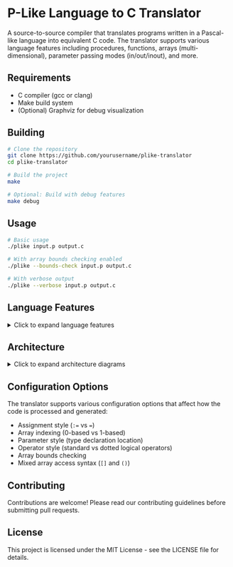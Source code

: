 # P-Like Language to C Translator

A source-to-source compiler that translates programs written in a Pascal-like language into equivalent C code. The translator supports various language features including procedures, functions, arrays (multi-dimensional), parameter passing modes (in/out/inout), and more.

## Requirements

- C compiler (gcc or clang)
- Make build system
- (Optional) Graphviz for debug visualization

## Building

```bash
# Clone the repository
git clone https://github.com/yourusername/plike-translator
cd plike-translator

# Build the project
make

# Optional: Build with debug features
make debug
```

## Usage

```bash
# Basic usage
./plike input.p output.c

# With array bounds checking enabled
./plike --bounds-check input.p output.c

# With verbose output
./plike --verbose input.p output.c
```

## Language Features

<details>
<summary>Click to expand language features</summary>

### Basic Syntax
```pascal
// Function declaration
function sum(in a: integer, in b: integer): integer
begin
    sum := a + b;
end sum

// Procedure declaration
procedure swap(inout x: integer, inout y: integer)
var temp: integer;
begin 
    temp := x;
    x := y;
    y := temp;
end swap
```

### Array Operations
```pascal
// Fixed-size arrays
var arr: array[10] of integer;

// Range-based arrays
var matrix: array[1..5, 1..5] of real;

// Dynamic arrays
var dynamic: array[n] of integer;
```

### Parameter Passing Modes
- `in`: Pass by value (default)
- `out`: Pass by reference (write-only)
- `inout`: Pass by reference (read/write)

### Control Structures
- `if`/`elseif`/`else`/`endif`
- `while`/`endwhile`
- `for`/`endfor`
- `repeat`/`until`

</details>

## Architecture

<details>
<summary>Click to expand architecture diagrams</summary>

### AST Structure
```mermaid
classDiagram
    class ASTNode {
        +NodeType type
        +SourceLocation loc
        +NodeData data
        +ArrayBoundsData array_bounds
        +ASTNode** children
        +int child_count
        +int child_capacity
    }

    class NodeData {
        <<union>>
        +FunctionData function
        +VariableData variable
        +BinaryOpData binary_op
        +UnaryOpData unary_op
        +ArrayAccessData array_access
        +ParameterData parameter
        +char* value
    }

    class FunctionData {
        +char* name
        +char* return_type
        +ASTNode* params
        +ASTNode* body
        +bool is_procedure
        +bool type_before_name
        +bool is_pointer
        +int pointer_level
    }

    class VariableData {
        +char* name
        +char* type
        +bool is_array
        +bool is_pointer
        +int pointer_level
        +ArrayInfo array_info
        +bool is_param
        +char* param_mode
        +bool is_constant
        +SourceLocation decl_loc
    }

    class Symbol {
        +char* name
        +SymbolKind kind
        +SymbolInfo info
        +Scope* scope
    }

    class Scope {
        +ScopeType type
        +Scope* parent
        +Symbol** symbols
        +int symbol_count
    }

    ASTNode --* NodeData
    NodeData --* FunctionData
    NodeData --* VariableData
    Symbol --o Scope
    Scope --o Symbol
```

### Component Interactions
```mermaid
sequenceDiagram
    participant Main
    participant Config
    participant Lexer
    participant Parser
    participant AST
    participant SymTab
    participant Debug
    participant CodeGen
    participant Logger

    Main->>Config: Initialize configuration
    Main->>Debug: Initialize debug system
    Main->>Lexer: Create lexer
    
    activate Lexer
    Lexer->>Logger: Log initialization
    Lexer-->>Main: Return lexer instance
    deactivate Lexer

    Main->>Parser: Create parser
    activate Parser
    Parser->>SymTab: Create symbol table
    Parser->>Lexer: Request tokens
    loop Parsing
        Parser->>AST: Create nodes
        Parser->>SymTab: Update symbols
        Parser->>Debug: Log parser state
    end
    Parser-->>Main: Return AST
    deactivate Parser

    Main->>CodeGen: Create generator
    activate CodeGen
    CodeGen->>AST: Traverse tree
    CodeGen->>SymTab: Lookup symbols
    CodeGen->>Debug: Log generation
    CodeGen->>Logger: Write output
    deactivate CodeGen

    Main->>Logger: Cleanup
    Main->>Debug: Cleanup
```

### Configuration Impact
```mermaid
flowchart LR
    subgraph Configuration
        direction TB
        assign[Assignment Style<br>:= vs =]
        array[Array Indexing<br>0-based vs 1-based]
        param[Parameter Style<br>Type Declaration]
        op[Operator Style<br>Standard vs Dotted]
        bounds[Array Bounds<br>Checking]
        mixed[Mixed Array<br>Access]
    end

    subgraph "Component Impacts"
        direction TB
        lex[Lexer]
        parse[Parser]
        sym[Symbol Table]
        code[Code Generator]
        debug[Debug System]
    end

    assign -->|Token Recognition| lex
    assign -->|AST Building| parse
    assign -->|Code Output| code
    
    array -->|Symbol Management| sym
    array -->|Bound Checking| code
    
    param -->|Parameter Processing| parse
    param -->|Symbol Creation| sym
    
    op -->|Token Recognition| lex
    op -->|Expression Parsing| parse
    
    bounds -->|Code Generation| code
    bounds -->|Debug Output| debug
    
    mixed -->|Array Access| parse
    mixed -->|Code Generation| code

flowchart TB
    subgraph Input/Output
        src[Source Code]
        cfg[Config Files]
        out[C Code Output]
        debug[Debug Output]
        logs[Log Files]
    end

    subgraph "Front End"
        direction TB
        lexer[Lexical Analyzer]
        subgraph "Token Processing"
            tok_stream[Token Stream]
            tok_valid[Token Validation]
        end
        parser[Syntax Parser]
    end

    subgraph "Symbol Management"
        direction TB
        symtab[Symbol Table]
        subgraph "Scope Management"
            global[Global Scope]
            local[Local Scopes]
        end
        param[Parameter Management]
    end

    subgraph "AST Management"
        direction TB
        ast[AST Builder]
        subgraph "Node Types"
            decl[Declarations]
            stmt[Statements]
            expr[Expressions]
        end
        valid[AST Validation]
    end

    subgraph "Code Generation"
        direction TB
        codegen[Code Generator]
        subgraph "Generation Steps"
            preproc[Preprocessing]
            trans[Translation]
            opt[Optimization]
        end
    end

    subgraph "Support Systems"
        direction TB
        debug_sys[Debug System]
        logger[Logger]
        error[Error Handler]
        config[Config Manager]
    end

    %% Input connections
    src --> lexer
    cfg --> config

    %% Front end flow
    lexer --> tok_stream
    tok_stream --> tok_valid
    tok_valid --> parser
    
    %% Parser connections
    parser --> ast
    parser <--> symtab
    
    %% Symbol table organization
    symtab --> global
    symtab --> local
    symtab --> param
    
    %% AST management
    ast --> decl
    ast --> stmt
    ast --> expr
    ast --> valid

    %% Code generation flow
    valid --> codegen
    codegen --> preproc
    preproc --> trans
    trans --> opt
    opt --> out

    %% Support system connections
    config --> lexer
    config --> parser
    config --> codegen
    
    error --> debug
    error --> logs
    
    logger --> logs
    debug_sys --> debug

    %% Debug/logging connections
    lexer -.-> logger
    parser -.-> logger
    codegen -.-> logger
    
    lexer -.-> error
    parser -.-> error
    codegen -.-> error
    
    style lexer fill:#f9f,stroke:#333,stroke-width:2px
    style codegen fill:#bbf,stroke:#333,stroke-width:2px
    style symtab fill:#bfb,stroke:#333,stroke-width:2px
    style ast fill:#fbf,stroke:#333,stroke-width:2px
```
</details>

## Configuration Options

The translator supports various configuration options that affect how the code is processed and generated:

- Assignment style (`:=` vs `=`)
- Array indexing (0-based vs 1-based)
- Parameter style (type declaration location)
- Operator style (standard vs dotted logical operators)
- Array bounds checking
- Mixed array access syntax (`[]` and `()`)

## Contributing

Contributions are welcome! Please read our contributing guidelines before submitting pull requests.

## License

This project is licensed under the MIT License - see the LICENSE file for details.
